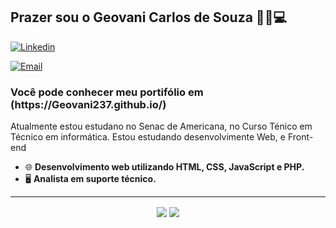 <h2>Prazer sou o Geovani Carlos de Souza  🧑🏻💻</h2>

[![Linkedin](https://img.shields.io/badge/-LinkedIn-blue?style=flat&logo=Linkedin&logoColor=white)](https://www.linkedin.com/in/geovani-carlos-de-souza-43308a22b/)

[![Email](https://img.shields.io/badge/-Outlook-blue?style=flat&logo=Mail&logoColor=white)](mailto:geovanicsouza7@gmail.com)

<h3>Você pode conhecer meu portifólio em (https://Geovani237.github.io/)</h3>

Atualmente estou estudano no Senac de Americana, no Curso Ténico em Técnico em informática. Estou estudando desenvolvimente Web, e Front-end

- 🌐 <b>Desenvolvimento web utilizando HTML, CSS, JavaScript e PHP.</b>
- 🖥 <b>Analista em suporte técnico.</b>
<hr>
<p align="center"> 

  <img align="center" src="https://github-readme-stats.vercel.app/api?username=Geovani237&show_icons=true&layout=compact" />

  <img align="center" src="https://github-readme-stats.vercel.app/api/top-langs/?username=Geovani237&show_icons=true&layout=compact" />

</p>